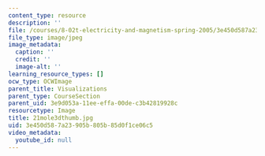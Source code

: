 ```yaml
---
content_type: resource
description: ''
file: /courses/8-02t-electricity-and-magnetism-spring-2005/3e450d587a23905b805b85d0f1ce06c5_21mole3dthumb.jpg
file_type: image/jpeg
image_metadata:
  caption: ''
  credit: ''
  image-alt: ''
learning_resource_types: []
ocw_type: OCWImage
parent_title: Visualizations
parent_type: CourseSection
parent_uid: 3e9d053a-11ee-effa-00de-c3b42819928c
resourcetype: Image
title: 21mole3dthumb.jpg
uid: 3e450d58-7a23-905b-805b-85d0f1ce06c5
video_metadata:
  youtube_id: null
---
```

